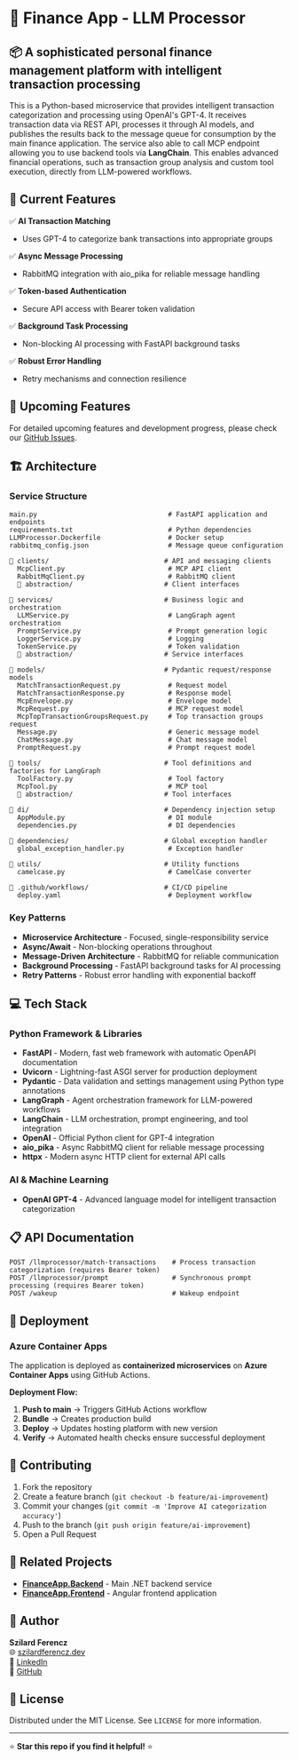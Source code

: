 # 💼 Finance App - LLM Processor

## 📦 A sophisticated personal finance management platform with intelligent transaction processing

This is a Python-based microservice that provides intelligent transaction categorization and processing using OpenAI's GPT-4. It receives transaction data via REST API, processes it through AI models, and publishes the results back to the message queue for consumption by the main finance application. The service also able to call MCP endpoint allowing you to use backend tools via **LangChain**. This enables advanced financial operations, such as transaction group analysis and custom tool execution, directly from LLM-powered workflows.

## 🎯 Current Features

✅ **AI Transaction Matching** 
  - Uses GPT-4 to categorize bank transactions into appropriate groups

✅ **Async Message Processing** 
  - RabbitMQ integration with aio_pika for reliable message handling  

✅ **Token-based Authentication**
  - Secure API access with Bearer token validation

✅ **Background Task Processing**
  - Non-blocking AI processing with FastAPI background tasks  

✅ **Robust Error Handling** 
  - Retry mechanisms and connection resilience

## 🔮 Upcoming Features

For detailed upcoming features and development progress, please check our [GitHub Issues](https://github.com/Sziszka90/FinanceApp.LLMProcessor/issues).

## 🏗️ Architecture

### **Service Structure**

```
main.py                                 # FastAPI application and endpoints
requirements.txt                        # Python dependencies
LLMProcessor.Dockerfile                 # Docker setup
rabbitmq_config.json                    # Message queue configuration

📁 clients/                             # API and messaging clients
  McpClient.py                          # MCP API client
  RabbitMqClient.py                     # RabbitMQ client
  📁 abstraction/                       # Client interfaces

📁 services/                            # Business logic and orchestration
  LLMService.py                         # LangGraph agent orchestration
  PromptService.py                      # Prompt generation logic
  LoggerService.py                      # Logging
  TokenService.py                       # Token validation
  📁 abstraction/                       # Service interfaces

📁 models/                              # Pydantic request/response models
  MatchTransactionRequest.py            # Request model
  MatchTransactionResponse.py           # Response model
  McpEnvelope.py                        # Envelope model
  McpRequest.py                         # MCP request model
  McpTopTransactionGroupsRequest.py     # Top transaction groups request
  Message.py                            # Generic message model
  ChatMessage.py                        # Chat message model
  PromptRequest.py                      # Prompt request model

📁 tools/                               # Tool definitions and factories for LangGraph
  ToolFactory.py                        # Tool factory
  McpTool.py                            # MCP tool
  📁 abstraction/                       # Tool interfaces

📁 di/                                  # Dependency injection setup
  AppModule.py                          # DI module
  dependencies.py                       # DI dependencies

📁 dependencies/                        # Global exception handler
  global_exception_handler.py           # Exception handler

📁 utils/                               # Utility functions
  camelcase.py                          # CamelCase converter

📁 .github/workflows/                   # CI/CD pipeline
  deploy.yaml                           # Deployment workflow
```

### **Key Patterns**

- **Microservice Architecture** - Focused, single-responsibility service
- **Async/Await** - Non-blocking operations throughout
- **Message-Driven Architecture** - RabbitMQ for reliable communication
- **Background Processing** - FastAPI background tasks for AI processing
- **Retry Patterns** - Robust error handling with exponential backoff

## 💻 Tech Stack

### **Python Framework & Libraries**

- **FastAPI** - Modern, fast web framework with automatic OpenAPI documentation
- **Uvicorn** - Lightning-fast ASGI server for production deployment
- **Pydantic** - Data validation and settings management using Python type annotations
- **LangGraph** - Agent orchestration framework for LLM-powered workflows
- **LangChain** - LLM orchestration, prompt engineering, and tool integration
- **OpenAI** - Official Python client for GPT-4 integration
- **aio_pika** - Async RabbitMQ client for reliable message processing
- **httpx** - Modern async HTTP client for external API calls

### **AI & Machine Learning**

- **OpenAI GPT-4** - Advanced language model for intelligent transaction categorization

## 📋 API Documentation

```http
POST /llmprocessor/match-transactions    # Process transaction categorization (requires Bearer token)
POST /llmprocessor/prompt                # Synchronous prompt processing (requires Bearer token)
POST /wakeup                             # Wakeup endpoint
```

## 🚀 Deployment

### **Azure Container Apps**

The application is deployed as **containerized microservices** on **Azure Container Apps** using GitHub Actions.

**Deployment Flow:**

1. **Push to main** → Triggers GitHub Actions workflow
2. **Bundle** → Creates production build
3. **Deploy** → Updates hosting platform with new version
4. **Verify** → Automated health checks ensure successful deployment

## 🤝 Contributing

1. Fork the repository
2. Create a feature branch (`git checkout -b feature/ai-improvement`)
3. Commit your changes (`git commit -m 'Improve AI categorization accuracy'`)
4. Push to the branch (`git push origin feature/ai-improvement`)
5. Open a Pull Request

## 🔗 Related Projects

- **[FinanceApp.Backend](https://github.com/Sziszka90/FinanceApp.Backend)** - Main .NET backend service
- **[FinanceApp.Frontend](https://github.com/Sziszka90/FinanceApp.Frontend)** - Angular frontend application

## 👤 Author

**Szilard Ferencz**  
🌐 [szilardferencz.dev](https://www.szilardferencz.dev)  
💼 [LinkedIn](https://www.linkedin.com/in/szilard-ferencz/)  
🐙 [GitHub](https://github.com/Sziszka90)

## 📄 License

Distributed under the MIT License. See `LICENSE` for more information.

---

⭐ **Star this repo if you find it helpful!** ⭐
